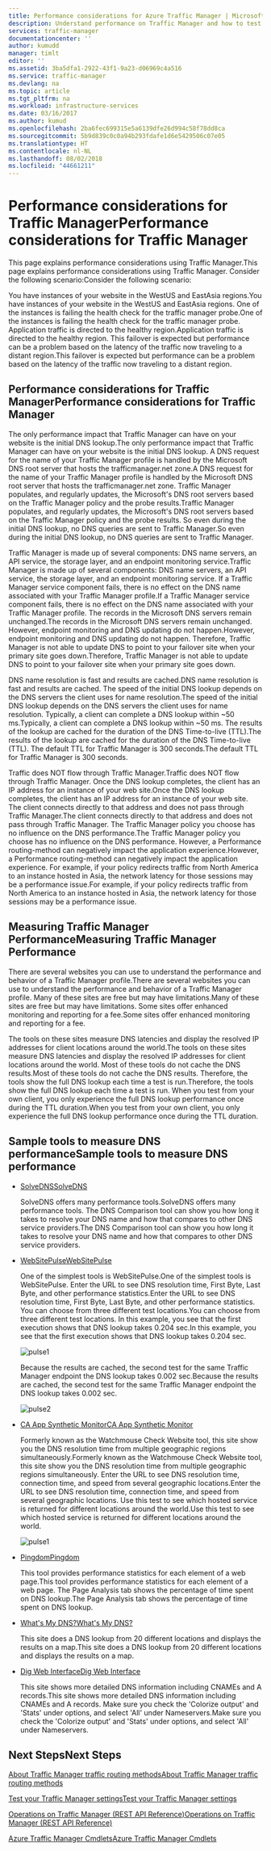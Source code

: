 ```yaml
---
title: Performance considerations for Azure Traffic Manager | Microsoft Docs
description: Understand performance on Traffic Manager and how to test performance of your website when using Traffic Manager
services: traffic-manager
documentationcenter: ''
author: kumudd
manager: timlt
editor: ''
ms.assetid: 3ba5dfa1-2922-43f1-9a23-d06969c4a516
ms.service: traffic-manager
ms.devlang: na
ms.topic: article
ms.tgt_pltfrm: na
ms.workload: infrastructure-services
ms.date: 03/16/2017
ms.author: kumud
ms.openlocfilehash: 2ba6fec699315e5a6139dfe26d994c58f78dd8ca
ms.sourcegitcommit: 5b9d839c0c0a94b293fdafe1d6e5429506c07e05
ms.translationtype: HT
ms.contentlocale: nl-NL
ms.lasthandoff: 08/02/2018
ms.locfileid: "44661211"
---
```

# <a name="performance-considerations-for-traffic-manager"></a><span data-ttu-id="44735-103">Performance considerations for Traffic Manager</span><span class="sxs-lookup"><span data-stu-id="44735-103">Performance considerations for Traffic Manager</span></span>

<span data-ttu-id="44735-104">This page explains performance considerations using Traffic Manager.</span><span class="sxs-lookup"><span data-stu-id="44735-104">This page explains performance considerations using Traffic Manager.</span></span> <span data-ttu-id="44735-105">Consider the following scenario:</span><span class="sxs-lookup"><span data-stu-id="44735-105">Consider the following scenario:</span></span>

<span data-ttu-id="44735-106">You have instances of your website in the WestUS and EastAsia regions.</span><span class="sxs-lookup"><span data-stu-id="44735-106">You have instances of your website in the WestUS and EastAsia regions.</span></span> <span data-ttu-id="44735-107">One of the instances is failing the health check for the traffic manager probe.</span><span class="sxs-lookup"><span data-stu-id="44735-107">One of the instances is failing the health check for the traffic manager probe.</span></span> <span data-ttu-id="44735-108">Application traffic is directed to the healthy region.</span><span class="sxs-lookup"><span data-stu-id="44735-108">Application traffic is directed to the healthy region.</span></span> <span data-ttu-id="44735-109">This failover is expected but performance can be a problem based on the latency of the traffic now traveling to a distant region.</span><span class="sxs-lookup"><span data-stu-id="44735-109">This failover is expected but performance can be a problem based on the latency of the traffic now traveling to a distant region.</span></span>

## <a name="performance-considerations-for-traffic-manager"></a><span data-ttu-id="44735-110">Performance considerations for Traffic Manager</span><span class="sxs-lookup"><span data-stu-id="44735-110">Performance considerations for Traffic Manager</span></span>

<span data-ttu-id="44735-111">The only performance impact that Traffic Manager can have on your website is the initial DNS lookup.</span><span class="sxs-lookup"><span data-stu-id="44735-111">The only performance impact that Traffic Manager can have on your website is the initial DNS lookup.</span></span> <span data-ttu-id="44735-112">A DNS request for the name of your Traffic Manager profile is handled by the Microsoft DNS root server that hosts the trafficmanager.net zone.</span><span class="sxs-lookup"><span data-stu-id="44735-112">A DNS request for the name of your Traffic Manager profile is handled by the Microsoft DNS root server that hosts the trafficmanager.net zone.</span></span> <span data-ttu-id="44735-113">Traffic Manager populates, and regularly updates, the Microsoft's DNS root servers based on the Traffic Manager policy and the probe results.</span><span class="sxs-lookup"><span data-stu-id="44735-113">Traffic Manager populates, and regularly updates, the Microsoft's DNS root servers based on the Traffic Manager policy and the probe results.</span></span> <span data-ttu-id="44735-114">So even during the initial DNS lookup, no DNS queries are sent to Traffic Manager.</span><span class="sxs-lookup"><span data-stu-id="44735-114">So even during the initial DNS lookup, no DNS queries are sent to Traffic Manager.</span></span>

<span data-ttu-id="44735-115">Traffic Manager is made up of several components: DNS name servers, an API service, the storage layer, and an endpoint monitoring service.</span><span class="sxs-lookup"><span data-stu-id="44735-115">Traffic Manager is made up of several components: DNS name servers, an API service, the storage layer, and an endpoint monitoring service.</span></span> <span data-ttu-id="44735-116">If a Traffic Manager service component fails, there is no effect on the DNS name associated with your Traffic Manager profile.</span><span class="sxs-lookup"><span data-stu-id="44735-116">If a Traffic Manager service component fails, there is no effect on the DNS name associated with your Traffic Manager profile.</span></span> <span data-ttu-id="44735-117">The records in the Microsoft DNS servers remain unchanged.</span><span class="sxs-lookup"><span data-stu-id="44735-117">The records in the Microsoft DNS servers remain unchanged.</span></span> <span data-ttu-id="44735-118">However, endpoint monitoring and DNS updating do not happen.</span><span class="sxs-lookup"><span data-stu-id="44735-118">However, endpoint monitoring and DNS updating do not happen.</span></span> <span data-ttu-id="44735-119">Therefore, Traffic Manager is not able to update DNS to point to your failover site when your primary site goes down.</span><span class="sxs-lookup"><span data-stu-id="44735-119">Therefore, Traffic Manager is not able to update DNS to point to your failover site when your primary site goes down.</span></span>

<span data-ttu-id="44735-120">DNS name resolution is fast and results are cached.</span><span class="sxs-lookup"><span data-stu-id="44735-120">DNS name resolution is fast and results are cached.</span></span> <span data-ttu-id="44735-121">The speed of the initial DNS lookup depends on the DNS servers the client uses for name resolution.</span><span class="sxs-lookup"><span data-stu-id="44735-121">The speed of the initial DNS lookup depends on the DNS servers the client uses for name resolution.</span></span> <span data-ttu-id="44735-122">Typically, a client can complete a DNS lookup within ~50 ms.</span><span class="sxs-lookup"><span data-stu-id="44735-122">Typically, a client can complete a DNS lookup within ~50 ms.</span></span> <span data-ttu-id="44735-123">The results of the lookup are cached for the duration of the DNS Time-to-live (TTL).</span><span class="sxs-lookup"><span data-stu-id="44735-123">The results of the lookup are cached for the duration of the DNS Time-to-live (TTL).</span></span> <span data-ttu-id="44735-124">The default TTL for Traffic Manager is 300 seconds.</span><span class="sxs-lookup"><span data-stu-id="44735-124">The default TTL for Traffic Manager is 300 seconds.</span></span>

<span data-ttu-id="44735-125">Traffic does NOT flow through Traffic Manager.</span><span class="sxs-lookup"><span data-stu-id="44735-125">Traffic does NOT flow through Traffic Manager.</span></span> <span data-ttu-id="44735-126">Once the DNS lookup completes, the client has an IP address for an instance of your web site.</span><span class="sxs-lookup"><span data-stu-id="44735-126">Once the DNS lookup completes, the client has an IP address for an instance of your web site.</span></span> <span data-ttu-id="44735-127">The client connects directly to that address and does not pass through Traffic Manager.</span><span class="sxs-lookup"><span data-stu-id="44735-127">The client connects directly to that address and does not pass through Traffic Manager.</span></span> <span data-ttu-id="44735-128">The Traffic Manager policy you choose has no influence on the DNS performance.</span><span class="sxs-lookup"><span data-stu-id="44735-128">The Traffic Manager policy you choose has no influence on the DNS performance.</span></span> <span data-ttu-id="44735-129">However, a Performance routing-method can negatively impact the application experience.</span><span class="sxs-lookup"><span data-stu-id="44735-129">However, a Performance routing-method can negatively impact the application experience.</span></span> <span data-ttu-id="44735-130">For example, if your policy redirects traffic from North America to an instance hosted in Asia, the network latency for those sessions may be a performance issue.</span><span class="sxs-lookup"><span data-stu-id="44735-130">For example, if your policy redirects traffic from North America to an instance hosted in Asia, the network latency for those sessions may be a performance issue.</span></span>

## <a name="measuring-traffic-manager-performance"></a><span data-ttu-id="44735-131">Measuring Traffic Manager Performance</span><span class="sxs-lookup"><span data-stu-id="44735-131">Measuring Traffic Manager Performance</span></span>

<span data-ttu-id="44735-132">There are several websites you can use to understand the performance and behavior of a Traffic Manager profile.</span><span class="sxs-lookup"><span data-stu-id="44735-132">There are several websites you can use to understand the performance and behavior of a Traffic Manager profile.</span></span> <span data-ttu-id="44735-133">Many of these sites are free but may have limitations.</span><span class="sxs-lookup"><span data-stu-id="44735-133">Many of these sites are free but may have limitations.</span></span> <span data-ttu-id="44735-134">Some sites offer enhanced monitoring and reporting for a fee.</span><span class="sxs-lookup"><span data-stu-id="44735-134">Some sites offer enhanced monitoring and reporting for a fee.</span></span>

<span data-ttu-id="44735-135">The tools on these sites measure DNS latencies and display the resolved IP addresses for client locations around the world.</span><span class="sxs-lookup"><span data-stu-id="44735-135">The tools on these sites measure DNS latencies and display the resolved IP addresses for client locations around the world.</span></span> <span data-ttu-id="44735-136">Most of these tools do not cache the DNS results.</span><span class="sxs-lookup"><span data-stu-id="44735-136">Most of these tools do not cache the DNS results.</span></span> <span data-ttu-id="44735-137">Therefore, the tools show the full DNS lookup each time a test is run.</span><span class="sxs-lookup"><span data-stu-id="44735-137">Therefore, the tools show the full DNS lookup each time a test is run.</span></span> <span data-ttu-id="44735-138">When you test from your own client, you only experience the full DNS lookup performance once during the TTL duration.</span><span class="sxs-lookup"><span data-stu-id="44735-138">When you test from your own client, you only experience the full DNS lookup performance once during the TTL duration.</span></span>

## <a name="sample-tools-to-measure-dns-performance"></a><span data-ttu-id="44735-139">Sample tools to measure DNS performance</span><span class="sxs-lookup"><span data-stu-id="44735-139">Sample tools to measure DNS performance</span></span>

* [<span data-ttu-id="44735-140">SolveDNS</span><span class="sxs-lookup"><span data-stu-id="44735-140">SolveDNS</span></span>](http://www.solvedns.com/dns-comparison/)

    <span data-ttu-id="44735-141">SolveDNS offers many performance tools.</span><span class="sxs-lookup"><span data-stu-id="44735-141">SolveDNS offers many performance tools.</span></span> <span data-ttu-id="44735-142">The DNS Comparison tool can show you how long it takes to resolve your DNS name and how that compares to other DNS service providers.</span><span class="sxs-lookup"><span data-stu-id="44735-142">The DNS Comparison tool can show you how long it takes to resolve your DNS name and how that compares to other DNS service providers.</span></span>

* [<span data-ttu-id="44735-143">WebSitePulse</span><span class="sxs-lookup"><span data-stu-id="44735-143">WebSitePulse</span></span>](http://www.websitepulse.com/help/tools.php)

    <span data-ttu-id="44735-144">One of the simplest tools is WebSitePulse.</span><span class="sxs-lookup"><span data-stu-id="44735-144">One of the simplest tools is WebSitePulse.</span></span> <span data-ttu-id="44735-145">Enter the URL to see DNS resolution time, First Byte, Last Byte, and other performance statistics.</span><span class="sxs-lookup"><span data-stu-id="44735-145">Enter the URL to see DNS resolution time, First Byte, Last Byte, and other performance statistics.</span></span> <span data-ttu-id="44735-146">You can choose from three different test locations.</span><span class="sxs-lookup"><span data-stu-id="44735-146">You can choose from three different test locations.</span></span> <span data-ttu-id="44735-147">In this example, you see that the first execution shows that DNS lookup takes 0.204 sec.</span><span class="sxs-lookup"><span data-stu-id="44735-147">In this example, you see that the first execution shows that DNS lookup takes 0.204 sec.</span></span>

    ![pulse1](https://docstestmedia1.blob.core.windows.net/azure-media/articles/traffic-manager/media/traffic-manager-performance-considerations/traffic-manager-web-site-pulse.png)

    <span data-ttu-id="44735-149">Because the results are cached, the second test for the same Traffic Manager endpoint the DNS lookup takes 0.002 sec.</span><span class="sxs-lookup"><span data-stu-id="44735-149">Because the results are cached, the second test for the same Traffic Manager endpoint the DNS lookup takes 0.002 sec.</span></span>

    ![pulse2](https://docstestmedia1.blob.core.windows.net/azure-media/articles/traffic-manager/media/traffic-manager-performance-considerations/traffic-manager-web-site-pulse2.png)

* [<span data-ttu-id="44735-151">CA App Synthetic Monitor</span><span class="sxs-lookup"><span data-stu-id="44735-151">CA App Synthetic Monitor</span></span>](https://asm.ca.com/en/checkit.php)

    <span data-ttu-id="44735-152">Formerly known as the Watchmouse Check Website tool, this site show you the DNS resolution time from multiple geographic regions simultaneously.</span><span class="sxs-lookup"><span data-stu-id="44735-152">Formerly known as the Watchmouse Check Website tool, this site show you the DNS resolution time from multiple geographic regions simultaneously.</span></span> <span data-ttu-id="44735-153">Enter the URL to see DNS resolution time, connection time, and speed from several geographic locations.</span><span class="sxs-lookup"><span data-stu-id="44735-153">Enter the URL to see DNS resolution time, connection time, and speed from several geographic locations.</span></span> <span data-ttu-id="44735-154">Use this test to see which hosted service is returned for different locations around the world.</span><span class="sxs-lookup"><span data-stu-id="44735-154">Use this test to see which hosted service is returned for different locations around the world.</span></span>

    ![pulse1](https://docstestmedia1.blob.core.windows.net/azure-media/articles/traffic-manager/media/traffic-manager-performance-considerations/traffic-manager-web-site-watchmouse.png)

* [<span data-ttu-id="44735-156">Pingdom</span><span class="sxs-lookup"><span data-stu-id="44735-156">Pingdom</span></span>](http://tools.pingdom.com/)

    <span data-ttu-id="44735-157">This tool provides performance statistics for each element of a web page.</span><span class="sxs-lookup"><span data-stu-id="44735-157">This tool provides performance statistics for each element of a web page.</span></span> <span data-ttu-id="44735-158">The Page Analysis tab shows the percentage of time spent on DNS lookup.</span><span class="sxs-lookup"><span data-stu-id="44735-158">The Page Analysis tab shows the percentage of time spent on DNS lookup.</span></span>

* [<span data-ttu-id="44735-159">What's My DNS?</span><span class="sxs-lookup"><span data-stu-id="44735-159">What's My DNS?</span></span>](http://www.whatsmydns.net/)

    <span data-ttu-id="44735-160">This site does a DNS lookup from 20 different locations and displays the results on a map.</span><span class="sxs-lookup"><span data-stu-id="44735-160">This site does a DNS lookup from 20 different locations and displays the results on a map.</span></span>

* [<span data-ttu-id="44735-161">Dig Web Interface</span><span class="sxs-lookup"><span data-stu-id="44735-161">Dig Web Interface</span></span>](http://www.digwebinterface.com)

    <span data-ttu-id="44735-162">This site shows more detailed DNS information including CNAMEs and A records.</span><span class="sxs-lookup"><span data-stu-id="44735-162">This site shows more detailed DNS information including CNAMEs and A records.</span></span> <span data-ttu-id="44735-163">Make sure you check the 'Colorize output' and 'Stats' under options, and select 'All' under Nameservers.</span><span class="sxs-lookup"><span data-stu-id="44735-163">Make sure you check the 'Colorize output' and 'Stats' under options, and select 'All' under Nameservers.</span></span>

## <a name="next-steps"></a><span data-ttu-id="44735-164">Next Steps</span><span class="sxs-lookup"><span data-stu-id="44735-164">Next Steps</span></span>

[<span data-ttu-id="44735-165">About Traffic Manager traffic routing methods</span><span class="sxs-lookup"><span data-stu-id="44735-165">About Traffic Manager traffic routing methods</span></span>](traffic-manager-routing-methods.md)

[<span data-ttu-id="44735-166">Test your Traffic Manager settings</span><span class="sxs-lookup"><span data-stu-id="44735-166">Test your Traffic Manager settings</span></span>](traffic-manager-testing-settings.md)

[<span data-ttu-id="44735-167">Operations on Traffic Manager (REST API Reference)</span><span class="sxs-lookup"><span data-stu-id="44735-167">Operations on Traffic Manager (REST API Reference)</span></span>](http://go.microsoft.com/fwlink/?LinkId=313584)

[<span data-ttu-id="44735-168">Azure Traffic Manager Cmdlets</span><span class="sxs-lookup"><span data-stu-id="44735-168">Azure Traffic Manager Cmdlets</span></span>](http://go.microsoft.com/fwlink/p/?LinkId=400769)




